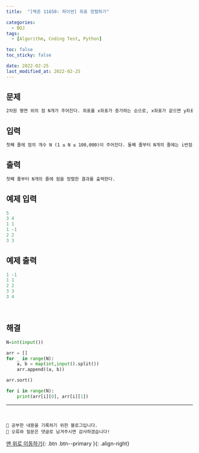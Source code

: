 ```yaml
---
title:  "[백준 11650: 파이썬] 좌표 정렬하기" 

categories:
  - BOJ
tags:
  - [Algorithm, Coding Test, Python]

toc: false
toc_sticky: false

date: 2022-02-25
last_modified_at: 2022-02-25
---
```


## 문제

```html
2차원 평면 위의 점 N개가 주어진다. 좌표를 x좌표가 증가하는 순으로, x좌표가 같으면 y좌표가 증가하는 순서로 정렬한 다음 출력하는 프로그램을 작성하시오.
```


## 입력  
```html
첫째 줄에 점의 개수 N (1 ≤ N ≤ 100,000)이 주어진다. 둘째 줄부터 N개의 줄에는 i번점의 위치 xi와 yi가 주어진다. (-100,000 ≤ xi, yi ≤ 100,000) 좌표는 항상 정수이고, 위치가 같은 두 점은 없다.
```

## 출력 
```html 
첫째 줄부터 N개의 줄에 점을 정렬한 결과를 출력한다.
```

## 예제 입력
```python
5
3 4
1 1
1 -1
2 2
3 3
```

## 예제 출력
```python
1 -1
1 1
2 2
3 3
3 4
```

<br>

## 해결


```python
N=int(input())

arr = []
for _ in range(N):
    a, b = map(int,input().split())
    arr.append((a, b))

arr.sort()

for i in range(N):
    print(arr[i][0], arr[i][1])
```


***
<br>

    💾 공부한 내용을 기록하기 위한 블로그입니다.
    📄 오류와 질문은 댓글로 남겨주시면 감사하겠습니다!

[맨 위로 이동하기](#){: .btn .btn--primary }{: .align-right}